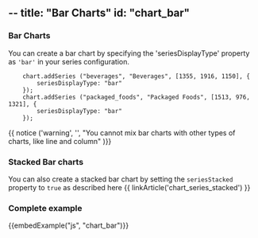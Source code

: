 --
title: "Bar Charts"
id: "chart_bar"
--

### Bar Charts

You can create a bar chart by specifying the 'seriesDisplayType' property as `'bar'` in your series configuration.

~~~
    chart.addSeries ("beverages", "Beverages", [1355, 1916, 1150], {
        seriesDisplayType: "bar"
    });
    chart.addSeries ("packaged_foods", "Packaged Foods", [1513, 976, 1321], {
        seriesDisplayType: "bar"
    });
~~~

{{ notice ('warning', '', "You cannot mix bar charts with other types of charts, like line and column" )}}

### Stacked Bar charts

You can also create a stacked bar chart by setting the `seriesStacked` property to `true` as described here {{ linkArticle('chart_series_stacked') }}

### Complete example

{{embedExample("js", "chart_bar")}}